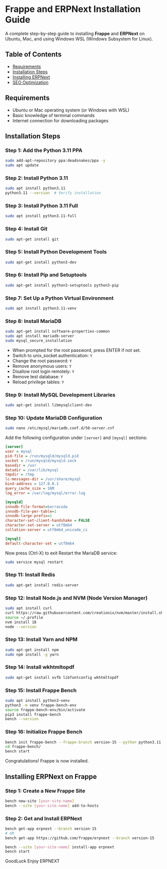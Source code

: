 # Frappe and ERPNext Installation Guide

A complete step-by-step guide to installing **Frappe** and **ERPNext** on Ubuntu, Mac, and using Windows WSL (Windows Subsystem for Linux).

## Table of Contents
- [Requirements](#requirements)
- [Installation Steps](#installation-steps)
- [Installing ERPNext](#installing-erpnext)
- [SEO Optimization](#seo-optimization)

## Requirements

- Ubuntu or Mac operating system (or Windows with WSL)
- Basic knowledge of terminal commands
- Internet connection for downloading packages

## Installation Steps

### Step 1: Add the Python 3.11 PPA

```bash
sudo add-apt-repository ppa:deadsnakes/ppa -y
sudo apt update
```

### Step 2: Install Python 3.11

```bash
sudo apt install python3.11
python3.11 --version  # Verify installation
```

### Step 3: Install Python 3.11 Full

```bash
sudo apt install python3.11-full
```

### Step 4: Install Git

```bash
sudo apt-get install git
```

### Step 5: Install Python Development Tools

```bash
sudo apt-get install python3-dev
```

### Step 6: Install Pip and Setuptools

```bash
sudo apt-get install python3-setuptools python3-pip
```

### Step 7: Set Up a Python Virtual Environment

```bash
sudo apt install python3.11-venv
```

### Step 8: Install MariaDB

```bash
sudo apt-get install software-properties-common
sudo apt install mariadb-server
sudo mysql_secure_installation
```
- When prompted for the root password, press ENTER if not set.
- Switch to unix_socket authentication: `Y`
- Change the root password: `Y`
- Remove anonymous users: `Y`
- Disallow root login remotely: `Y`
- Remove test database: `Y`
- Reload privilege tables: `Y`

### Step 9: Install MySQL Development Libraries

```bash
sudo apt-get install libmysqlclient-dev
```

### Step 10: Update MariaDB Configuration

```bash
sudo nano /etc/mysql/mariadb.conf.d/50-server.cnf
```

Add the following configuration under `[server]` and `[mysql]` sections:

```ini
[server]
user = mysql
pid-file = /run/mysqld/mysqld.pid
socket = /run/mysqld/mysqld.sock
basedir = /usr
datadir = /var/lib/mysql
tmpdir = /tmp
lc-messages-dir = /usr/share/mysql
bind-address = 127.0.0.1
query_cache_size = 16M
log_error = /var/log/mysql/error.log

[mysqld]
innodb-file-format=barracuda
innodb-file-per-table=1
innodb-large-prefix=1
character-set-client-handshake = FALSE
character-set-server = utf8mb4
collation-server = utf8mb4_unicode_ci      

[mysql]
default-character-set = utf8mb4
```
Now press (Ctrl-X) to exit
Restart the MariaDB service:

```bash
sudo service mysql restart
```

### Step 11: Install Redis

```bash
sudo apt-get install redis-server
```

### Step 12: Install Node.js and NVM (Node Version Manager)

```bash
sudo apt install curl 
curl https://raw.githubusercontent.com/creationix/nvm/master/install.sh | bash
source ~/.profile
nvm install 18
node --version
```

### Step 13: Install Yarn and NPM

```bash
sudo apt-get install npm
sudo npm install -g yarn
```

### Step 14: Install wkhtmltopdf

```bash
sudo apt-get install xvfb libfontconfig wkhtmltopdf
```

### Step 15: Install Frappe Bench

```bash
sudo apt install python3-venv
python3 -m venv frappe-bench-env
source frappe-bench-env/bin/activate
pip3 install frappe-bench
bench --version
```

### Step 16: Initialize Frappe Bench

```bash
bench init frappe-bench --frappe-branch version-15 --python python3.11
cd frappe-bench/
bench start
```

Congratulations! Frappe is now installed.

## Installing ERPNext on Frappe

### Step 1: Create a New Frappe Site

```bash
bench new-site [your-site-name]
bench --site [your-site-name] add-to-hosts
```

### Step 2: Get and Install ERPNext

```bash
bench get-app erpnext --branch version-15
# OR
bench get-app https://github.com/frappe/erpnext --branch version-15

bench --site [your-site-name] install-app erpnext
bench start
```

GoodLuck Enjoy ERPNEXT
